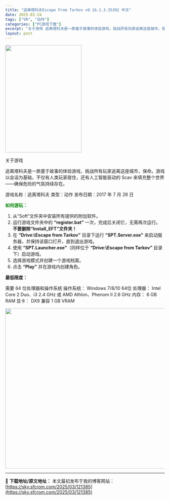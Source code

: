 ```yaml
---
title: "逃离塔科夫Escape From Tarkov v0.16.1.3.35392 中文"
date: 2025-03-24
tags: ["VR", "动作"]
categories: ["PC游戏下载"]
excerpt: "关于游戏 逃离塔科夫是一款基于故事的体验游戏，挑战所有玩家逃离这座城市，保命。游戏以会话为基础，不仅有人类玩家居住，还有人工智能驱动的 Scav 来填充整个世界——确保危险的气氛持续存在。 游戏名称：逃离塔科夫 类型：动作 发布日期：2017 年 7 月 28 日 如何游玩： 从“Soft”文件夹中&hellip;"
layout: post
---
```


<img class="aligncenter size-full wp-image-121387" src="https://sky.sfcrom.com/wp-content/uploads/2025/03/2025032316244988.webp" alt="" width="241" height="339" />

关于游戏

逃离塔科夫是一款基于故事的体验游戏，挑战所有玩家逃离这座城市，保命。游戏以会话为基础，不仅有人类玩家居住，还有人工智能驱动的 Scav 来填充整个世界——确保危险的气氛持续存在。

游戏名称：逃离塔科夫
类型：动作
发布日期：2017 年 7 月 28 日

<span style="color: #008000;"><strong>如何游玩：</strong></span>
<ol>
 	<li>从“Soft”文件夹中安装所有提供的附加软件。</li>
 	<li>运行游戏文件夹中的 <strong>“register.bat”</strong> 一次，完成后关闭它，无需再次运行。<strong>不要删除“Install_EFT”文件夹！</strong></li>
 	<li>在 <strong>“Drive:\Escape from Tarkov”</strong> 目录下运行 <strong>“SPT.Server.exe”</strong> 来启动服务器，并保持该窗口打开，直到退出游戏。</li>
 	<li>使用 <strong>“SPT.Launcher.exe”</strong>（同样位于 <strong>“Drive:\Escape from Tarkov”</strong> 目录下）启动游戏。</li>
 	<li>选择游戏模式并创建一个游戏档案。</li>
 	<li>点击 <strong>“Play”</strong> 并在游戏内创建角色。</li>
</ol>
<strong>最低限度：</strong>

需要 64 位处理器和操作系统
操作系统： Windows 7/8/10 64位
处理器： Intel Core 2 Duo、i3 2.4 GHz 或 AMD Athlon、Phenom II 2.6 GHz
内存： 6 GB RAM
显卡： DX9 兼容 1 GB VRAM

<img class="aligncenter size-full wp-image-121386" src="https://sky.sfcrom.com/wp-content/uploads/2025/03/2025032316244887.webp" alt="" width="900" height="506" />

---
📖 **下载地址/原文地址：** 本文最初发布于我的博客网站：[https://sky.sfcrom.com/2025/03/121385](https://sky.sfcrom.com/2025/03/121385)
